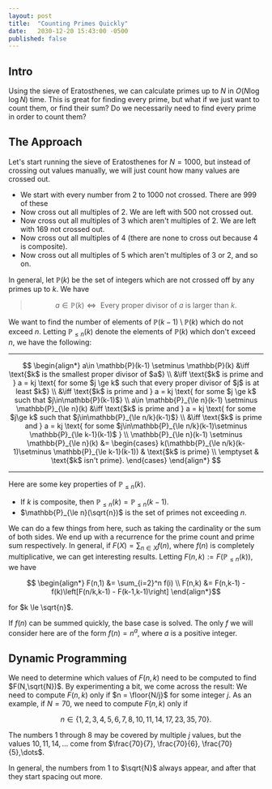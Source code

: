 ```yaml
---
layout: post
title:  "Counting Primes Quickly"
date:   2030-12-20 15:43:00 -0500
published: false
---
```



## Intro
Using the sieve of Eratosthenes, we can calculate primes up to $N$ in $O(N\log\log N)$ time. This is great for finding every prime, but what if we just want to count them, or find their sum? Do we necessarily need to find every prime in order to count them?

## The Approach
Let's start running the sieve of Eratosthenes for $N = 1000$, but instead of crossing out values manually, we will just count how many values are crossed out.
* We start with every number from 2 to 1000 not crossed. There are 999 of these
* Now cross out all multiples of 2. We are left with 500 not crossed out.
* Now cross out all multiples of 3 which aren't multiples of 2. We are left with 169 not crossed out.
* Now cross out all multiples of 4 (there are none to cross out because 4 is composite).
* Now cross out all multiples of 5 which aren't multiples of 3 or 2, and so on.

In general, let $\mathbb{P}(k)$ be the set of integers which are not crossed off by any primes up to $k.$
We have

> $$a \in \mathbb{P}(k) \iff \text{ Every proper divisor of $a$ is larger than $k$}.$$

We want to find the number of elements of $\mathbb{P}(k-1) \setminus \mathbb{P}(k)$ which do not exceed $n$. Letting $\mathbb{P}_{\le n}(k)$ denote the elements of $\mathbb{P}(k)$ which don't exceed $n$, we have the following:

---

$$
\begin{align*}
  a\in \mathbb{P}(k-1) \setminus \mathbb{P}(k) &\iff \text{$k$ is the smallest proper divisor of $a$} \\
  &\iff \text{$k$ is prime and } a = kj \text{ for some $j \ge k$ such that every proper divisor of $j$ is at least $k$} \\
  &\iff \text{$k$ is prime and } a = kj \text{ for some $j \ge k$ such that $j\in\mathbb{P}(k-1)$} \\
  a\in \mathbb{P}_{\le n}(k-1) \setminus \mathbb{P}_{\le n}(k) &\iff \text{$k$ is prime and }  a = kj \text{ for some $j\ge k$ such that $j\in\mathbb{P}_{\le n/k}(k-1)$} \\
  &\iff \text{$k$ is prime and }  a = kj \text{ for some $j\in\mathbb{P}_{\le n/k}(k-1)\setminus \mathbb{P}_{\le k-1}(k-1)$ } \\
  \mathbb{P}_{\le n}(k-1) \setminus \mathbb{P}_{\le n}(k) &= \begin{cases}
    k(\mathbb{P}_{\le n/k}(k-1)\setminus \mathbb{P}_{\le k-1}(k-1)) & \text{$k$ is prime} \\
    \emptyset & \text{$k$ isn't prime}.
  \end{cases}
\end{align*}
$$

---

Here are some key properties of $\mathbb{P}_{\le n}(k)$.
* If $k$ is composite, then $\mathbb{P}_{\le n}(k) = \mathbb{P} _{\le n}(k-1).$
* $\mathbb{P}_{\le n}(\sqrt{n})$ is the set of primes not exceeding $n$.

We can do a few things from here, such as taking the cardinality or the sum of both sides. We end up with a recurrence for the prime count and prime sum respectively. In general, if $F(X) = \sum_{n\in X} f(n)$, where $f(n)$ is completely multiplicative, we can get interesting results. Letting $F(n,k) := F\left(\mathbb{P}_{\le n}(k)\right)$, we have

$$
\begin{align*}
  F(n,1) &= \sum_{i=2}^n f(i) \\
  F(n,k) &= F(n,k-1) - f(k)\left[F(n/k,k-1) - F(k-1,k-1)\right]
\end{align*}$$

for $k \le \sqrt{n}$.

If $f(n)$ can be summed quickly, the base case is solved. The only $f$ we will consider here are of the form $f(n) = n^a$, where $a$ is a positive integer.

## Dynamic Programming
We need to determine which values of $F(n,k)$ need to be computed to find $F(N,\sqrt{N})$. By experimenting a bit, we come across the result: We need to compute $F(n,k)$ only if $n = \floor{N/j}$ for some integer $j$. As an example, if $N = 70$, we need to compute $F(n,k)$ only if 

$$n\in \{1,2,3,4,5,6,7,8,10,11,14,17,23,35,70\}.$$

The numbers 1 through 8 may be covered by multiple $j$ values, but the values $10,11,14,\dots$ come from $\frac{70}{7}, \frac{70}{6}, \frac{70}{5},\dots$.

In general, the numbers from 1 to $\sqrt{N}$ always appear, and after that they start spacing out more.